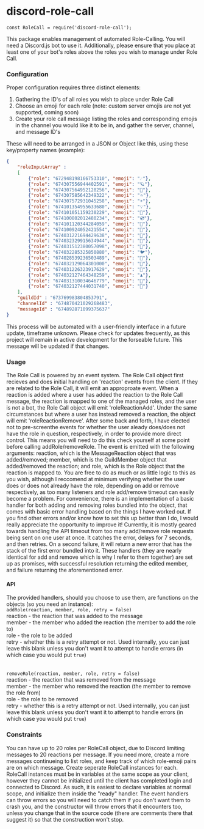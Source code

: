 # discord-role-call
`const RoleCall = require('discord-role-call');`

This package enables management of automated Role-Calling. You will need a Discord.js bot to use it. Additionally, 
please ensure that you place at least one of your bot's roles above the roles you wish to manage under Role Call.

### Configuration

Proper configuration requires three distinct elements:
1. Gathering the ID's of all roles you wish to place under Role Call
2. Choose an emoji for each role (note: custom server emojis are not yet supported, coming soon)
3. Create your role call message listing the roles and corresponding emojis in the channel you would like it to be in,
   and gather the server, channel, and message ID's
	

These will need to be arranged in a JSON or Object like this, using these key/property names (example):

```json
{
	"roleInputArray" : 
	[
		{"role": "672948198166753310", "emoji": "☄️"},
		{"role": "674307556944402591", "emoji": "🪐"},
		{"role": "674307564952128256", "emoji": "🌟"},
		{"role": "674307585642349322", "emoji": "⭐"},
		{"role": "674307572931045258", "emoji": "☀️"},
		{"role": "674101354955633680", "emoji": "💡"},
		{"role": "674101051159230229", "emoji": "💾"},
		{"role": "674100802012480234", "emoji": "💿"},
		{"role": "674101120344284059", "emoji": "🔌"},
		{"role": "674100924052421554", "emoji": "📀"},
		{"role": "674031221694429638", "emoji": "🐣"},
		{"role": "674032329915634944", "emoji": "🐥"},
		{"role": "674031512380057098", "emoji": "🐤"},
		{"role": "674032285325850880", "emoji": "🐦"},
		{"role": "674028539236503489", "emoji": "🐛"},
		{"role": "674032129064301000", "emoji": "🦋"},
		{"role": "674031226323917629", "emoji": "🎲"},
		{"role": "674032127464348259", "emoji": "♟️"},
		{"role": "674031310034646779", "emoji": "🐴"},
		{"role": "674032127444031740", "emoji": "🦄"}
	],
	"guildId" : "673769983804853791",
	"channelId" : "674870421029268483",
	"messageId" : "674892871099375637"
}
```

This process will be automated with a user-friendly interface in a future update, timeframe unknown. Please check for 
updates frequently, as this project will remain in active development for the forseable future. This message will 
be updated if that changes.


### Usage

The Role Call is powered by an event system. The Role Call object first recieves and does initial handling on 
'reaction' events from the client. If they are related to the Role Call, it will emit an approproate event. 
When a reaction is added where a user has added the reaction to the Role Call message, the reaction is mapped 
to one of the managed roles, and the user is not a bot, the Role Call object will emit 'roleReactionAdd'. 
Under the same circumstances but where a user has instead removed a reaction, the object will emit 
'roleReactionRemove'. After some back and forth, I have elected not to pre-screenthe events for whether the user
aleady does/does not have the role in question, respectively, in order to provide more direct control. This 
means you will need to do this check yourself at some point before calling addRole/removeRole. The event is
emitted with the following arguments: reaction, which is the MessageReaction object that was added/removed; 
member, which is the GuildMember object that added/removed the reaction; and role, which is the Role object that
the reaction is mapped to. You are free to do as much or as little logic to this as you wish, although I 
reccomend at minimum verifying whether the user does or does not already have the role, depending on add or remove
respectively, as too many listeners and role add/remove timeout can easily become a problem. For convenience, there
is an implementation of a basic handler for both adding and removing roles bundled into the object, that comes with
basic error handling based on the things I have worked out. If you find other errors and/or know how to set this up 
better than I do, I would really appreciate the opportunity to improve it! Currently, it is mostly geared towards
handling the API timeout from too many add/remove role requests being sent on one user at once. It catches the error,
delays for 7 seconds, and then retries. On a second failure, it will return a new error that has the stack of the 
first error bundled into it. These handlers (they are nearly identical for add and remove which is why I refer to 
them together) are set up as promises, with successful resolution returning the edited member, and failure returning
the aforementioned error.


#### API

The provided handlers, should you choose to use them, are functions on the objects (so you need an instance):
<br/>
`addRole(reaction, member, role, retry = false)`<br/>
reaction - the reaction that was added to the message<br/>
member - the member who added the reaction (the member to add the role to)<br/>
role - the role to be added<br/>
retry - whether this is a retry attempt or not. Used internally, you can just leave this blank unless you don't want it to attempt to handle errors (in which case you would put `true`)<br/>
<br/>
<br/>
`removeRole(reaction, member, role, retry = false)`<br/>
reaction - the reaction that was removed from the message<br/>
member - the member who removed the reaction (the member to remove the role from)<br/>
role - the role to be removed<br/>
retry - whether this is a retry attempt or not. Used internally, you can just leave this blank unless you don't want it to attempt to handle errors (in which case you would put `true`)<br/>


### Constraints

You can have up to 20 roles per RoleCall object, due to Discord limiting messages to 20 reactions per message. If you
need more, create a more messages continueing to list roles, and keep track of which role-emoji pairs are on which 
message. Create seperate RoleCall instances for each. RoleCall instances must be in variables at the same scope as your
client, however they cannot be initialized until the client has completed login and connected to Discord. As such, it is 
easiest to declare variables at normal scope, and initialize them inside the "ready" handler. The event handlers can throw 
errors so you will need to catch them if you don't want them to crash you, and the constructor will throw errors that it 
encounters too, unless you change that in the source code (there are comments there that suggest it) so that the 
construction won't stop.

